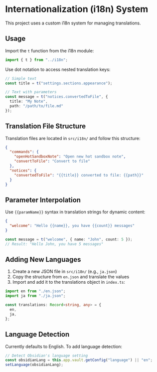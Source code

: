 # Internationalization (i18n) System

This project uses a custom i18n system for managing translations.

## Usage

Import the `t` function from the i18n module:

```typescript
import { t } from "../i18n";
```

Use dot notation to access nested translation keys:

```typescript
// Simple text
const title = t("settings.sections.appearance");

// Text with parameters
const message = t("notices.convertedToFile", { 
  title: "My Note", 
  path: "/path/to/file.md" 
});
```

## Translation File Structure

Translation files are located in `src/i18n/` and follow this structure:

```json
{
  "commands": {
    "openHotSandboxNote": "Open new hot sandbox note",
    "convertToFile": "Convert to file"
  },
  "notices": {
    "convertedToFile": "{{title}} converted to file: {{path}}"
  }
}
```

## Parameter Interpolation

Use `{{paramName}}` syntax in translation strings for dynamic content:

```json
{
  "welcome": "Hello {{name}}, you have {{count}} messages"
}
```

```typescript
const message = t("welcome", { name: "John", count: 5 });
// Result: "Hello John, you have 5 messages"
```

## Adding New Languages

1. Create a new JSON file in `src/i18n/` (e.g., `ja.json`)
2. Copy the structure from `en.json` and translate the values
3. Import and add it to the translations object in `index.ts`:

```typescript
import en from "./en.json";
import ja from "./ja.json";

const translations: Record<string, any> = {
  en,
  ja,
};
```

## Language Detection

Currently defaults to English. To add language detection:

```typescript
// Detect Obsidian's language setting
const obsidianLang = this.app.vault.getConfig("language") || "en";
setLanguage(obsidianLang);
```